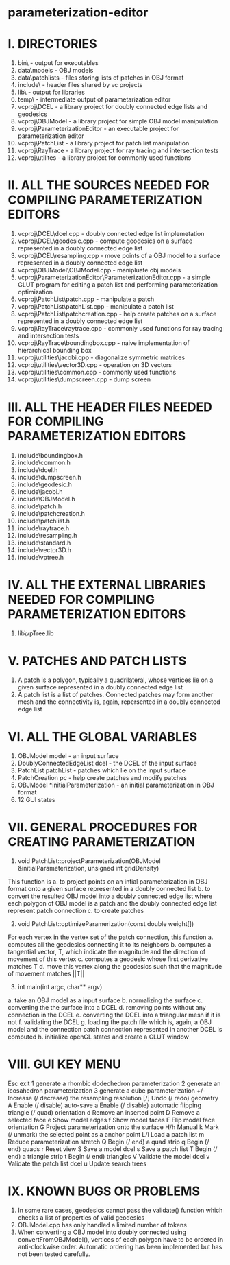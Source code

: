 # parameterization-editor

I. DIRECTORIES
========================================

1.  bin\                                  - output for executables
2.  data\models                           - OBJ models
3.  data\patchlists                       - files storing lists of patches in OBJ format
4.  include\                              - header files shared by vc projects
5.  lib\                                  - output for libraries
6.  temp\                                 - intermediate output of parametarization editor
7.  vcproj\DCEL                           - a library project for doubly connected edge lists and geodesics
8.  vcproj\OBJModel                       - a library project for simple OBJ model manipulation
9.  vcproj\ParameterizationEditor         - an executable project for parameterization editor
10. vcproj\PatchList                      - a library project for patch list manipulation
11. vcproj\RayTrace                       - a library project for ray tracing and intersection tests
12. vcproj\utilites                       - a library project for commonly used functions


II. ALL THE SOURCES NEEDED FOR COMPILING PARAMETERIZATION EDITORS
========================================

1.  vcproj\DCEL\dcel.cpp                  - doubly connected edge list implemetation
2.  vcproj\DCEL\geodesic.cpp              - compute geodesics on a surface represented in a doubly connected edge list
3.  vcproj\DCEL\resampling.cpp            - move points of a OBJ model to a surface represented in a doubly connected edge list
4.  vcproj\OBJModel\OBJModel.cpp          - manipluate obj models
5.  vcproj\ParameterizationEditor\ParameterizationEditor.cpp - a simple GLUT program for editing a patch list and performing parameterization optimization
6.  vcproj\PatchList\patch.cpp            - manipulate a patch
7.  vcproj\PatchList\patchList.cpp        - manipulate a patch list
8.  vcproj\PatchList\patchcreation.cpp    - help create patches on a surface represented in a doubly connected edge list
9.  vcproj\RayTrace\raytrace.cpp          - commonly used functions for ray tracing and intersection tests
10. vcproj\RayTrace\boundingbox.cpp       - naive implementation of hierarchical bounding box
11. vcproj\utilities\jacobi.cpp           - diagonalize symmetric matrices
12. vcproj\utilities\vector3D.cpp         - operation on 3D vectors
13. vcproj\utilities\common.cpp           - commonly used functions
14. vcproj\utilities\dumpscreen.cpp       - dump screen


III. ALL THE HEADER FILES NEEDED FOR COMPILING PARAMETERIZATION EDITORS
========================================

1.  include\boundingbox.h
2.  include\common.h
3.  include\dcel.h
4.  include\dumpscreen.h
5.  include\geodesic.h
6.  include\jacobi.h
7.  include\OBJModel.h
8.  include\patch.h
9.  include\patchcreation.h
10. include\patchlist.h
11. include\raytrace.h
12. include\resampling.h
13. include\standard.h
14. include\vector3D.h
15. include\vptree.h


IV. ALL THE EXTERNAL LIBRARIES NEEDED FOR COMPILING PARAMETERIZATION EDITORS
========================================

1.  lib\vpTree.lib


V. PATCHES AND PATCH LISTS
========================================

1.  A patch is a polygon, typically a quadrilateral, whose vertices lie on a given surface represented in a doubly connected edge list
2.  A patch list is a list of patches. Connected patches may form another mesh and the connectivity is, again, repersented in a doubly connected edge list


VI. ALL THE GLOBAL VARIABLES
========================================

1.  OBJModel                  model                       - an input surface
2.  DoublyConnectedEdgeList   dcel                        - the DCEL of the input surface
3.  PatchList                 patchList                   - patches which lie on the input surface
4.  PatchCreation             pc                          - help create patches and modify patches
5.  OBJModel                 *initialParameterization     - an initial parameterization in OBJ format
6.  12 GUI states


VII. GENERAL PROCEDURES FOR CREATING PARAMETERIZATION
========================================

1. void PatchList::projectParameterization(OBJModel &initialParameterization, unsigned int gridDensity)

This function is
a. to project points on an intial parameterization in OBJ format onto a given surface represented in a doubly connected list
b. to convert the resulted OBJ model into a doubly connected edge list where each polygon of OBJ model  is a patch and the doubly connected edge list represent patch connection
c. to create patches

2. void PatchList::optimizeParamerization(const double weight[])

For each vertex in the vertex set of the patch connection, this function
a. computes all the geodesics connecting it to its neighbors
b. computes a tangential vector, T, which indicate the magnitude and the direction of movement of this vertex
c. computes a geodesic whose first derivative matches T
d. move this vertex along the geodesics such that the magnitude of movement matches ||T||

3. int main(int argc, char** argv)

a. take an OBJ model as a input surface
b. normalizing the surface
c. converting the the surface into a DCEL
d. removing points without any connection in the DCEL
e. converting the DCEL into a triangular mesh if it is not
f. validating the DCEL
g. loading the patch file which is, again, a OBJ model and the connection patch connection represented in another DCEL is computed
h. initialize openGL states and create a GLUT window


VIII. GUI KEY MENU
========================================

Esc    exit
1      generate a rhombic dodechedron parameterization
2      generate an icosahedron parameterization
3      generate a cube parameterization
+/-    Increase (/ decrease) the resampling resolution
[/]    Undo (/ redo) geometry
A      Enable (/ disable) auto-save
a      Enable (/ disable) automatic flipping triangle (/ quad) orientation
d      Remove an inserted point
D      Remove a selected face
e      Show model edges
f      Show model faces
F      Flip model face orientation
G      Project parameterization onto the surface
H/h    Manual
k      Mark (/ unmark) the selected point as a anchor point
L/l    Load a patch list
m      Reduce parameterization stretch
Q      Begin (/ end) a quad strip
q      Begin (/ end) quads
r      Reset view
S      Save a model dcel
s      Save a patch list
T      Begin (/ end) a triangle strip
t      Begin (/ end) triangles
V      Validate the model dcel
v      Validate the patch list dcel
u      Update search trees


IX. KNOWN BUGS OR PROBLEMS
========================================

1.  In some rare cases, geodesics cannot pass the validate() function which checks a list of properties of valid geodesics
2.  OBJModel.cpp has only handled a limited number of tokens
3.  When converting a OBJ model into doubly connected using convertFromOBJModel(), vertices of each polygon have to be ordered in anti-clockwise order. Automatic ordering has been implemented but has not been tested carefully.
